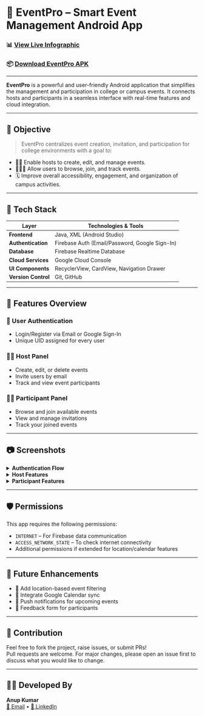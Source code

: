 # 📱 EventPro – Smart Event Management Android App

### 📊 [View Live Infographic](https://anup-kumar2004.github.io/EventPro-Event-Management-Android-Application-/)  
### 📦 [Download EventPro APK](https://drive.google.com/your-shared-link-here)

---

**EventPro** is a powerful and user-friendly Android application that simplifies the management and participation in college or campus events. It connects hosts and participants in a seamless interface with real-time features and cloud integration.

---

## 🎯 Objective

> EventPro centralizes event creation, invitation, and participation for college environments with a goal to:

- 🧑‍💼 Enable hosts to create, edit, and manage events.
- 🧑‍🤝‍🧑 Allow users to browse, join, and track events.
- 🗓️ Improve overall accessibility, engagement, and organization of campus activities.

---

## 🧰 Tech Stack

| Layer              | Technologies & Tools                                |
|--------------------|------------------------------------------------------|
| **Frontend**       | Java, XML (Android Studio)                          |
| **Authentication** | Firebase Auth (Email/Password, Google Sign-In)      |
| **Database**       | Firebase Realtime Database                          |
| **Cloud Services** | Google Cloud Console                                |
| **UI Components**  | RecyclerView, CardView, Navigation Drawer           |
| **Version Control**| Git, GitHub                                          |

---

## 🚀 Features Overview

### 🔐 User Authentication
- Login/Register via Email or Google Sign-In
- Unique UID assigned for every user

### 🧑‍💼 Host Panel
- Create, edit, or delete events
- Invite users by email
- Track and view event participants

### 🧑‍🎓 Participant Panel
- Browse and join available events
- View and manage invitations
- Track your joined events

---

## 📷 Screenshots

<details>
  <summary><strong>Authentication Flow</strong></summary>

<img src="assets/img1.jpg" width="200"/>
<img src="assets/img2.jpg" width="200"/>
<img src="assets/img3.jpg" width="200"/>
<img src="assets/img4.jpg" width="200"/>

</details>

<details>
  <summary><strong>Host Features</strong></summary>

<img src="assets/img6.jpg" width="200"/>
<img src="assets/img7.jpg" width="200"/>
<img src="assets/img10.jpg" width="200"/>
<img src="assets/img11.jpg" width="200"/>
<img src="assets/img12.jpg" width="200"/>
<img src="assets/img13.jpg" width="200"/>
<img src="assets/img14.jpg" width="200"/>
<img src="assets/img19.jpg" width="200"/>

</details>

<details>
  <summary><strong>Participant Features</strong></summary>

<img src="assets/img15.jpg" width="200"/>
<img src="assets/img16.jpg" width="200"/>
<img src="assets/img17.jpg" width="200"/>
<img src="assets/img18.jpg" width="200"/>

</details>

---

## 🛡️ Permissions

This app requires the following permissions:

- `INTERNET` – For Firebase data communication
- `ACCESS_NETWORK_STATE` – To check internet connectivity
- Additional permissions if extended for location/calendar features

---

## 🧪 Future Enhancements

- 📍 Add location-based event filtering
- 📅 Integrate Google Calendar sync
- 🔔 Push notifications for upcoming events
- 📝 Feedback form for participants

---

## 🤝 Contribution

Feel free to fork the project, raise issues, or submit PRs!  
Pull requests are welcome. For major changes, please open an issue first to discuss what you would like to change.

---

## 🙋‍♂️ Developed By

**Anup Kumar**  
[📧 Email](anup20102001@gmail.com) • [📍 LinkedIn](https://linkedin.com/in/anup-kumar-03b0b1354)


